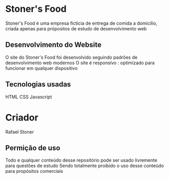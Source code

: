 # Stoner's Food
Stoner's Food é uma empresa fictícia de entrega de comida a domicilio, criada apenas para própositos de estudo de desenvolvimento web

## Desenvolvimento do Website
O site do Stoner's Food foi desenvolvido seguindo padrões de desenvolvimento web modernos
O site é responsívo : optimizado para funcionar em qualquer dispositivo

## Tecnologias usadas
HTML
CSS
Javascript

# Criador
Rafael Stoner

## Permição de uso
Todo e qualquer conteúdo desse repositório pode ser usado livremente para questões de estudo
Sendo totalmente proibido o uso desse conteúdo para propósitos comerciais
